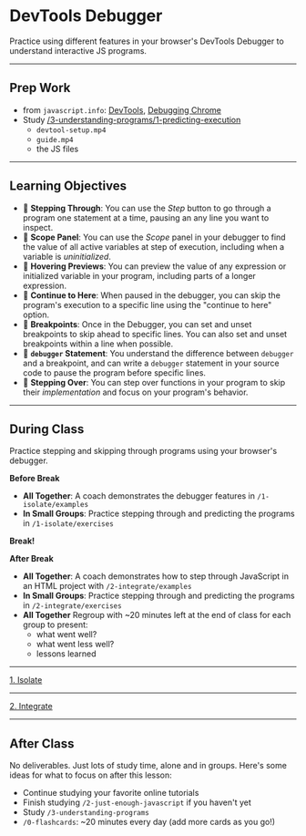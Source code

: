 # DevTools Debugger

Practice using different features in your browser's DevTools Debugger to
understand interactive JS programs.

---

## Prep Work

- from `javascript.info`: [DevTools](https://javascript.info/devtools),
  [Debugging Chrome](https://javascript.info/debugging-chrome)
- Study
  [/3-understanding-programs/1-predicting-execution](../../3-understanding-programs/1-predicting-execution/?--defaults)
  - `devtool-setup.mp4`
  - `guide.mp4`
  - the JS files

---

## Learning Objectives

- 🥚 **Stepping Through**: You can use the _Step_ button to go through a program
  one statement at a time, pausing an any line you want to inspect.
- 🥚 **Scope Panel**: You can use the _Scope_ panel in your debugger to find the
  value of all active variables at step of execution, including when a variable
  is _uninitialized_.
- 🥚 **Hovering Previews**: You can preview the value of any expression or
  initialized variable in your program, including parts of a longer expression.
- 🐣 **Continue to Here**: When paused in the debugger, you can skip the
  program's execution to a specific line using the "continue to here" option.
- 🐣 **Breakpoints**: Once in the Debugger, you can set and unset breakpoints to
  skip ahead to specific lines. You can also set and unset breakpoints within a
  line when possible.
- 🐥 **`debugger` Statement**: You understand the difference between `debugger`
  and a breakpoint, and can write a `debugger` statement in your source code to
  pause the program before specific lines.
- 🐥 **Stepping Over**: You can step over functions in your program to skip
  their _implementation_ and focus on your program's behavior.

---

## During Class

Practice stepping and skipping through programs using your browser's debugger.

**Before Break**

- **All Together**: A coach demonstrates the debugger features in
  `/1-isolate/examples`
- **In Small Groups**: Practice stepping through and predicting the programs in
  `/1-isolate/exercises`

**Break!**

**After Break**

- **All Together**: A coach demonstrates how to step through JavaScript in an
  HTML project with `/2-integrate/examples`
- **In Small Groups**: Practice stepping through and predicting the programs in
  `/2-integrate/exercises`
- **All Together** Regroup with ~20 minutes left at the end of class for each
  group to present:
  - what went well?
  - what went less well?
  - lessons learned

---

<a class="study-lens" href="./1-isolate?study" target="_blank">1. Isolate</a>

---

<a class="study-lens" href="./2-integrate?study" target="_blank">2.
Integrate</a>

---

## After Class

No deliverables. Just lots of study time, alone and in groups. Here's some ideas
for what to focus on after this lesson:

- Continue studying your favorite online tutorials
- Finish studying `/2-just-enough-javascript` if you haven't yet
- Study `/3-understanding-programs`
- `/0-flashcards`: ~20 minutes every day (add more cards as you go!)
